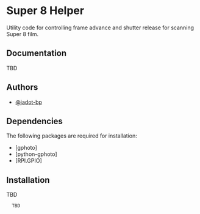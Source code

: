 # Super 8 Helper

Utility code for controlling frame advance and shutter release for scanning Super 8 film.

## Documentation

TBD


## Authors

- [@jadot-bp](https://www.github.com/jadot-bp)


## Dependencies

The following packages are required for installation:

- [gphoto]
- [python-gphoto]
- [RPI.GPIO]

## Installation

TBD

```bash
  TBD
```
    
